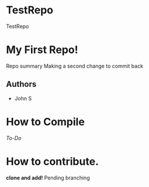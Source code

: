 # TestRepo
TestRepo
# My First Repo!
Repo summary
Making a second change to commit back

## Authors
- John S

# How to Compile 
_To-Do_

# How to contribute.
__clone and add!__
Pending branching
